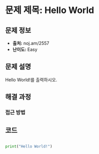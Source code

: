 # 문제 제목: Hello World

## 문제 정보
- **출처:** noj.am/2557
- **난이도:** Easy

## 문제 설명
Hello World!를 출력하시오.


## 해결 과정

### 접근 방법

## 코드
```python

print("Hello World!")
